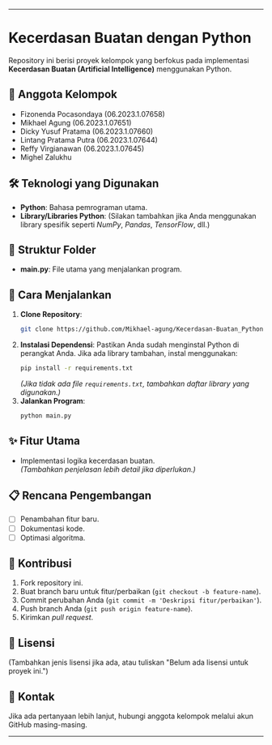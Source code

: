 
---

# Kecerdasan Buatan dengan Python

Repository ini berisi proyek kelompok yang berfokus pada implementasi **Kecerdasan Buatan (Artificial Intelligence)** menggunakan Python.

## 👥 Anggota Kelompok

- Fizonenda Pocasondaya (06.2023.1.07658)  
- Mikhael Agung (06.2023.1.07651)  
- Dicky Yusuf Pratama (06.2023.1.07660)  
- Lintang Pratama Putra (06.2023.1.07644)  
- Reffy Virgianawan (06.2023.1.07645)  
- Mighel Zalukhu  

## 🛠️ Teknologi yang Digunakan

- **Python**: Bahasa pemrograman utama.
- **Library/Libraries Python**: (Silakan tambahkan jika Anda menggunakan library spesifik seperti *NumPy*, *Pandas*, *TensorFlow*, dll.)

## 📂 Struktur Folder

- **main.py**: File utama yang menjalankan program.

## 🚀 Cara Menjalankan

1. **Clone Repository**:
   ```bash
   git clone https://github.com/Mikhael-agung/Kecerdasan-Buatan_Python.git
   ```
2. **Instalasi Dependensi**:
   Pastikan Anda sudah menginstal Python di perangkat Anda. Jika ada library tambahan, instal menggunakan:
   ```bash
   pip install -r requirements.txt
   ```
   *(Jika tidak ada file `requirements.txt`, tambahkan daftar library yang digunakan.)*
3. **Jalankan Program**:
   ```bash
   python main.py
   ```

## ✨ Fitur Utama

- Implementasi logika kecerdasan buatan.  
  *(Tambahkan penjelasan lebih detail jika diperlukan.)*

## 📋 Rencana Pengembangan

- [ ] Penambahan fitur baru.
- [ ] Dokumentasi kode.
- [ ] Optimasi algoritma.

## 🤝 Kontribusi

1. Fork repository ini.
2. Buat branch baru untuk fitur/perbaikan (`git checkout -b feature-name`).
3. Commit perubahan Anda (`git commit -m 'Deskripsi fitur/perbaikan'`).
4. Push branch Anda (`git push origin feature-name`).
5. Kirimkan *pull request*.

## 📜 Lisensi

(Tambahkan jenis lisensi jika ada, atau tuliskan "Belum ada lisensi untuk proyek ini.")

## 📧 Kontak

Jika ada pertanyaan lebih lanjut, hubungi anggota kelompok melalui akun GitHub masing-masing.

---
